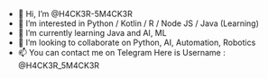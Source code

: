 - 👋 Hi, I’m @H4CK3R-5M4CK3R
- 👀 I’m interested in Python / Kotlin / R / Node JS / Java (Learning)
- 🌱 I’m currently learning Java and AI, ML
- 💞️ I’m looking to collaborate on Python, AI, Automation, Robotics
- 📫 You can contact me on Telegram Here is Username : @H4CK3R_5M4CK3R
